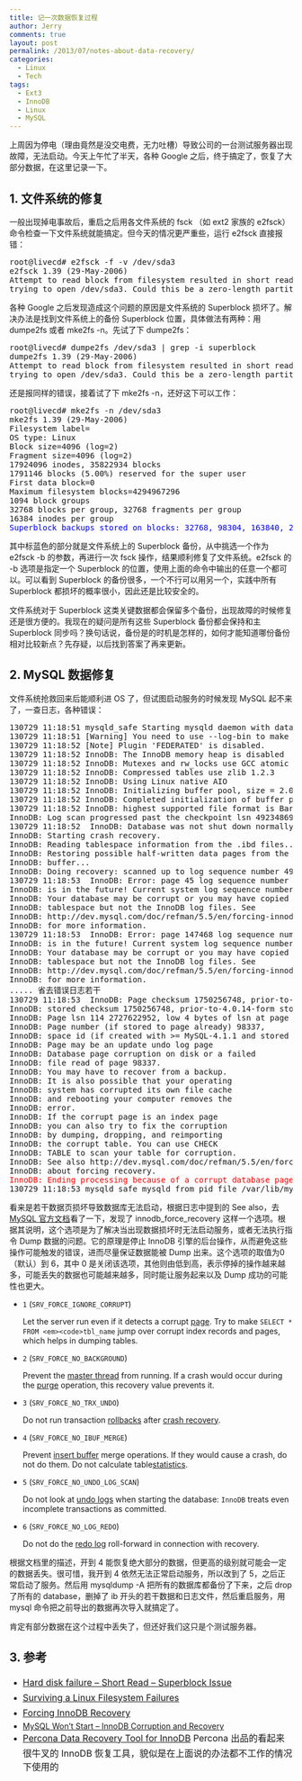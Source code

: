 ```yaml
---
title: 记一次数据恢复过程
author: Jerry
comments: true
layout: post
permalink: /2013/07/notes-about-data-recovery/
categories:
  - Linux
  - Tech
tags:
  - Ext3
  - InnoDB
  - Linux
  - MySQL
---
```

上周因为停电（理由竟然是没交电费，无力吐槽）导致公司的一台测试服务器出现故障，无法启动。今天上午忙了半天，各种 Google 之后，终于搞定了，恢复了大部分数据，在这里记录一下。

<!--more-->

## 1. 文件系统的修复

一般出现掉电事故后，重启之后用各文件系统的 fsck （如 ext2 家族的 e2fsck） 命令检查一下文件系统就能搞定。但今天的情况更严重些，运行 e2fsck 直接报错：

<pre>root@livecd# e2fsck -f -v /dev/sda3
e2fsck 1.39 (29-May-2006)
Attempt to read block from filesystem resulted in short read while
trying to open /dev/sda3. Could this be a zero-length partition.
</pre>

各种 Google 之后发现造成这个问题的原因是文件系统的 Superblock 损坏了。解决办法是找到文件系统上的备份 Superblock 位置，具体做法有两种：用 dumpe2fs 或者 mke2fs -n。先试了下 dumpe2fs：

<pre>root@livecd# dumpe2fs /dev/sda3 | grep -i superblock
dumpe2fs 1.39 (29-May-2006)
Attempt to read block from filesystem resulted in short read while
trying to open /dev/sda3. Could this be a zero-length partition.
</pre>

还是报同样的错误，接着试了下 mke2fs -n，还好这下可以工作：

<pre>root@livecd# mke2fs -n /dev/sda3                           
mke2fs 1.39 (29-May-2006)
Filesystem label=
OS type: Linux
Block size=4096 (log=2)
Fragment size=4096 (log=2)
17924096 inodes, 35822934 blocks
1791146 blocks (5.00%) reserved for the super user
First data block=0
Maximum filesystem blocks=4294967296
1094 block groups
32768 blocks per group, 32768 fragments per group
16384 inodes per group
<span style="color: #0000ff;">Superblock backups stored on blocks: 32768, 98304, 163840, 229376, 294912, 819200, 884736, 1605632, 2654208, 4096000, 7962624, 11239424, 20480000, 23887872 </span></pre>

其中标蓝色的部分就是文件系统上的 Superblock 备份，从中挑选一个作为 e2fsck -b 的参数，再进行一次 fsck 操作，结果顺利修复了文件系统。e2fsck 的 -b 选项是指定一个 Superblock 的位置，使用上面的命令中输出的任意一个都可以。可以看到 Superblock 的备份很多，一个不行可以用另一个，实践中所有 Superblock 都损坏的概率很小，因此还是比较安全的。

文件系统对于 Superblock 这类关键数据都会保留多个备份，出现故障的时候修复还是很方便的。我现在的疑问是所有这些 Superblock 备份都会保持和主 Superblock 同步吗？换句话说，备份是的时机是怎样的，如何才能知道哪份备份相对比较新点？先存疑，以后找到答案了再来更新。

## 2. MySQL 数据修复

文件系统抢救回来后能顺利进 OS 了，但试图启动服务的时候发现 MySQL 起不来了，一查日志，各种错误：

<pre>130729 11:18:51 mysqld_safe Starting mysqld daemon with databases from /var/lib/mysql
130729 11:18:51 [Warning] You need to use --log-bin to make --binlog-format work.
130729 11:18:52 [Note] Plugin 'FEDERATED' is disabled.
130729 11:18:52 InnoDB: The InnoDB memory heap is disabled
130729 11:18:52 InnoDB: Mutexes and rw_locks use GCC atomic builtins
130729 11:18:52 InnoDB: Compressed tables use zlib 1.2.3
130729 11:18:52 InnoDB: Using Linux native AIO
130729 11:18:52 InnoDB: Initializing buffer pool, size = 2.0G
130729 11:18:52 InnoDB: Completed initialization of buffer pool
130729 11:18:52 InnoDB: highest supported file format is Barracuda.
InnoDB: Log scan progressed past the checkpoint lsn 492348697625
130729 11:18:52  InnoDB: Database was not shut down normally!
InnoDB: Starting crash recovery.
InnoDB: Reading tablespace information from the .ibd files...
InnoDB: Restoring possible half-written data pages from the doublewrite
InnoDB: buffer...
InnoDB: Doing recovery: scanned up to log sequence number 492353894193
130729 11:18:53  InnoDB: Error: page 45 log sequence number 492353898371
InnoDB: is in the future! Current system log sequence number 492353894193.
InnoDB: Your database may be corrupt or you may have copied the InnoDB
InnoDB: tablespace but not the InnoDB log files. See
InnoDB: http://dev.mysql.com/doc/refman/5.5/en/forcing-innodb-recovery.html
InnoDB: for more information.
130729 11:18:53  InnoDB: Error: page 147468 log sequence number 492353909330
InnoDB: is in the future! Current system log sequence number 492353894193.
InnoDB: Your database may be corrupt or you may have copied the InnoDB
InnoDB: tablespace but not the InnoDB log files. See
InnoDB: http://dev.mysql.com/doc/refman/5.5/en/forcing-innodb-recovery.html
InnoDB: for more information.
..... 省去错误日志若干
130729 11:18:53  InnoDB: Page checksum 1750256748, prior-to-4.0.14-form checksum 2917175473
InnoDB: stored checksum 1750256748, prior-to-4.0.14-form stored checksum 1125759973
InnoDB: Page lsn 114 2727622952, low 4 bytes of lsn at page end 2723860344
InnoDB: Page number (if stored to page already) 98337,
InnoDB: space id (if created with &gt;= MySQL-4.1.1 and stored already) 0
InnoDB: Page may be an update undo log page
InnoDB: Database page corruption on disk or a failed
InnoDB: file read of page 98337.
InnoDB: You may have to recover from a backup.
InnoDB: It is also possible that your operating
InnoDB: system has corrupted its own file cache
InnoDB: and rebooting your computer removes the
InnoDB: error.
InnoDB: If the corrupt page is an index page
InnoDB: you can also try to fix the corruption
InnoDB: by dumping, dropping, and reimporting
InnoDB: the corrupt table. You can use CHECK
InnoDB: TABLE to scan your table for corruption.
InnoDB: See also http://dev.mysql.com/doc/refman/5.5/en/forcing-innodb-recovery.html
InnoDB: about forcing recovery.
<span style="color: #ff0000;">InnoDB: Ending processing because of a corrupt database page.</span>
130729 11:18:53 mysqld_safe mysqld from pid file /var/lib/mysql/fly2save07.pid ended
</pre>

看来是若干数据页损坏导致数据库无法启动，根据日志中提到的 See also，去 <a href="http://dev.mysql.com/doc/refman/5.5/en/forcing-innodb-recovery.html" target="_blank">MySQL 官方文档</a>看了一下，发现了 innodb\_force\_recovery 这样一个选项。根据其说明，这个选项是为了解决当出现数据损坏时无法启动服务，或者无法执行指令 Dump 数据的问题。它的原理是停止 InnoDB 引擎的后台操作，从而避免这些操作可能触发的错误，进而尽量保证数据能被 Dump 出来。这个选项的取值为0（默认）到 6，其中 0 是关闭该选项，其他则由低到高，表示停掉的操作越来越多，可能丢失的数据也可能越来越多，同时能让服务起来以及 Dump 成功的可能性也更大。

*   `1` (`SRV_FORCE_IGNORE_CORRUPT`)
    
    Let the server run even if it detects a corrupt [page][1]. Try to make `SELECT * FROM <em><code>tbl_name`</em></code> jump over corrupt index records and pages, which helps in dumping tables.

*   `2` (`SRV_FORCE_NO_BACKGROUND`)
    
    Prevent the [master thread][2] from running. If a crash would occur during the [purge][3] operation, this recovery value prevents it.

*   `3` (`SRV_FORCE_NO_TRX_UNDO`)
    
    Do not run transaction [rollbacks][4] after [crash recovery][5].

*   `4` (`SRV_FORCE_NO_IBUF_MERGE`)
    
    Prevent [insert buffer][6] merge operations. If they would cause a crash, do not do them. Do not calculate table[statistics][7].

*   `5` (`SRV_FORCE_NO_UNDO_LOG_SCAN`)
    
    Do not look at [undo logs][8] when starting the database: `InnoDB` treats even incomplete transactions as committed.

*   `6` (`SRV_FORCE_NO_LOG_REDO`)
    
    Do not do the [redo log][9] roll-forward in connection with recovery.

根据文档里的描述，开到 4 能恢复绝大部分的数据，但更高的级别就可能会一定的数据丢失。很可惜，我开到 4 依然无法正常启动服务，所以改到了 5，之后正常启动了服务。然后用 mysqldump -A 把所有的数据库都备份了下来，之后 drop 了所有的 database，删掉了 ib 开头的若干数据和日志文件，然后重启服务，用 mysql 命令把之前导出的数据再次导入就搞定了。

肯定有部分数据在这个过程中丢失了，但还好我们这只是个测试服务器。

## 3. 参考

*   <a style="line-height: 1.714285714; font-size: 1rem;" href="http://forums.linuxmint.com/viewtopic.php?f=49&t=74362" target="_blank">Hard disk failure &#8211; Short Read &#8211; Superblock Issue</a>
*   <a style="line-height: 1.714285714; font-size: 1rem;" href="http://www.cyberciti.biz/tips/surviving-a-linux-filesystem-failures.html" target="_blank">Surviving a Linux Filesystem Failures</a>
*   <a style="line-height: 1.714285714; font-size: 1rem;" href="http://dev.mysql.com/doc/refman/5.5/en/forcing-innodb-recovery.html" target="_blank">Forcing InnoDB Recovery</a>
*   [MySQL Won’t Start – InnoDB Corruption and Recovery][10]
*   <a style="line-height: 1.714285714; font-size: 1rem;" href="http://www.percona.com/software/mysql-innodb-data-recovery-tools" target="_blank">Percona Data Recovery Tool for InnoDB</a><span style="line-height: 1.714285714; font-size: 1rem;"> Percona 出品的看起来很牛叉的 InnoDB 恢复工具，貌似是在上面说的办法都不工作的情况下使用的</span>

&nbsp;

 [1]: http://dev.mysql.com/doc/refman/5.5/en/glossary.html#glos_page "page"
 [2]: http://dev.mysql.com/doc/refman/5.5/en/glossary.html#glos_master_thread "master thread"
 [3]: http://dev.mysql.com/doc/refman/5.5/en/glossary.html#glos_purge "purge"
 [4]: http://dev.mysql.com/doc/refman/5.5/en/glossary.html#glos_rollback "rollback"
 [5]: http://dev.mysql.com/doc/refman/5.5/en/glossary.html#glos_crash_recovery "crash recovery"
 [6]: http://dev.mysql.com/doc/refman/5.5/en/glossary.html#glos_insert_buffer "insert buffer"
 [7]: http://dev.mysql.com/doc/refman/5.5/en/glossary.html#glos_statistics "statistics"
 [8]: http://dev.mysql.com/doc/refman/5.5/en/glossary.html#glos_undo_log "undo log"
 [9]: http://dev.mysql.com/doc/refman/5.5/en/glossary.html#glos_redo_log "redo log"
 [10]: http://chepri.com/mysql-innodb-corruption-and-recovery/
